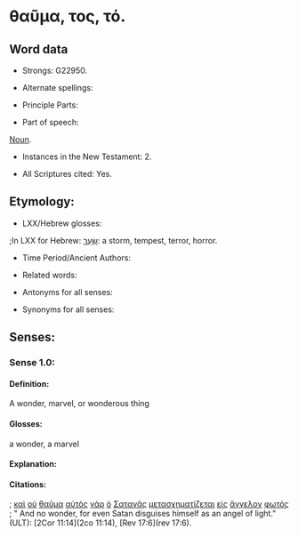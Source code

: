 # θαῦμα, τος, τό.

<!-- Status: S2=NeedsFinalCheck -->
<!-- Lexica used for edits:  BDAG, FFM, LN, A-S -->

## Word data

* Strongs: G22950.


* Alternate spellings:

* Principle Parts: 

* Part of speech: 

[Noun](http://ugg.readthedocs.io/en/latest/noun.html). 

* Instances in the New Testament: 2.

* All Scriptures cited: Yes.

## Etymology: 

* LXX/Hebrew glosses: 

;In LXX for Hebrew: [שַׂעַר](//en-uhal/H8178): a storm, tempest, terror, horror.

* Time Period/Ancient Authors: 

* Related words: 

* Antonyms for all senses:

* Synonyms for all senses: 

## Senses:

### Sense  1.0: 

#### Definition: 

A wonder, marvel, or wonderous thing

#### Glosses: 

a wonder,  a marvel

#### Explanation: 

#### Citations: 

; [καὶ](../G25320/01.md) [οὐ](../G37560/01.md) [θαῦμα](../G22950/01.md) [αὐτὸς](../G08460/01.md) [γὰρ](../G10630/01.md) [ὁ](../G35880/01.md) [Σατανᾶς](../G99999/01.md) [μετασχηματίζεται](../G33450/01.md) [εἰς](../G15190/01.md) [ἄγγελον](../G00320/01.md) [φωτός](../G54570/01.md)
; " And no wonder, for even Satan disguises himself as an angel of light." (ULT): 
[2Cor 11:14](2co 11:14), [Rev 17:6](rev 17:6).
